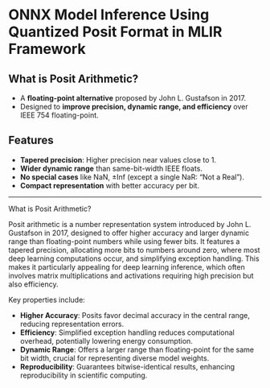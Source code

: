 
# ONNX Model Inference Using Quantized Posit Format in MLIR Framework

## What is Posit Arithmetic?

- A **floating-point alternative** proposed by John L. Gustafson in 2017.
- Designed to **improve precision, dynamic range, and efficiency** over IEEE 754 floating-point.

## Features

- **Tapered precision**: Higher precision near values close to 1.
- **Wider dynamic range** than same-bit-width IEEE floats.
- **No special cases** like NaN, ±Inf (except a single NaR: “Not a Real”).
- **Compact representation** with better accuracy per bit.


---

What is Posit Arithmetic?

Posit arithmetic is a number representation system introduced by John L. Gustafson in 2017, designed to offer higher accuracy and larger dynamic range than floating-point numbers while using fewer bits. It features a tapered precision, allocating more bits to numbers around zero, where most deep learning computations occur, and simplifying exception handling. This makes it particularly appealing for deep learning inference, which often involves matrix multiplications and activations requiring high precision but also efficiency.

Key properties include:

- **Higher Accuracy**: Posits favor decimal accuracy in the central range, reducing representation errors.
- **Efficiency**: Simplified exception handling reduces computational overhead, potentially lowering energy consumption.
- **Dynamic Range**: Offers a larger range than floating-point for the same bit width, crucial for representing diverse model weights.
- **Reproducibility**: Guarantees bitwise-identical results, enhancing reproducibility in scientific computing.